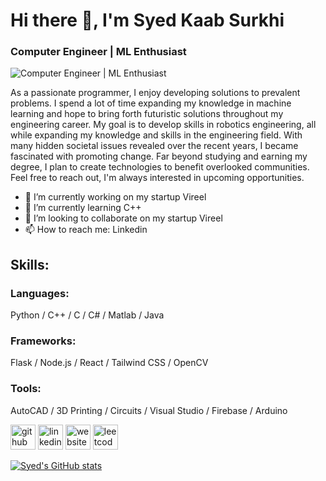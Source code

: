 # Hi there 👋, I'm Syed Kaab Surkhi
### Computer Engineer | ML Enthusiast  
![Computer Engineer | ML Enthusiast  ](https://media.discordapp.net/attachments/1032102639908966472/1284943394405355531/1714163301511.jpg?ex=66e8784a&is=66e726ca&hm=9995a4b3aa17881032a0b0ead68106c8368aa606c4e81ac080c847a5ecb6f5bd&=&format=webp&width=2160&height=540)

As a passionate programmer, I enjoy developing solutions to prevalent problems. I spend a lot of time expanding my knowledge in machine learning and hope to bring forth futuristic solutions throughout my engineering career. My goal is to develop skills in robotics engineering, all while expanding my knowledge and skills in the engineering field. With many hidden societal issues revealed over the recent years, I became fascinated with promoting change. Far beyond studying and earning my degree, I plan to create technologies to benefit overlooked communities. Feel free to reach out, I'm always interested in upcoming opportunities.

- 🔭 I’m currently working on my startup Vireel 
- 🌱 I’m currently learning C++
- 👯 I’m looking to collaborate on my startup Vireel
- 📫 How to reach me: Linkedin


## Skills: 
### Languages:
Python / C++ / C / C# / Matlab / Java
### Frameworks:
Flask / Node.js / React / Tailwind CSS / OpenCV
### Tools:
AutoCAD / 3D Printing / Circuits / Visual Studio / Firebase / Arduino

[<img src='https://cdn.jsdelivr.net/npm/simple-icons@3.0.1/icons/github.svg' alt='github' height='40'>](https://github.com/https://github.com/SurkhiSyed)  [<img src='https://cdn.jsdelivr.net/npm/simple-icons@3.0.1/icons/linkedin.svg' alt='linkedin' height='40'>](https://www.linkedin.com/in/https://www.linkedin.com/in/syed-kaab-surkhi//)  [<img src='https://cdn.jsdelivr.net/npm/simple-icons@3.0.1/icons/icloud.svg' alt='website' height='40'>](https://syedkaabsurkhi.com/)  [<img src='https://cdn.jsdelivr.net/npm/simple-icons@3.0.1/icons/leetcode.svg' alt='leetcode' height='40'>](https://leetcode.com/u/DoubleEdge567/)  

[![Syed's GitHub stats](https://github-readme-stats.vercel.app/api?username=SurkhiSyed)](https://github.com/anuraghazra/github-readme-stats)


<!--
**SurkhiSyed/SurkhiSyed** is a ✨ _special_ ✨ repository because its `README.md` (this file) appears on your GitHub profile.

Here are some ideas to get you started:

- 🔭 I’m currently working on ...
- 🌱 I’m currently learning ...
- 👯 I’m looking to collaborate on ...
- 🤔 I’m looking for help with ...
- 💬 Ask me about ...
- 📫 How to reach me: ...
- 😄 Pronouns: ...
- ⚡ Fun fact: ...
-->
